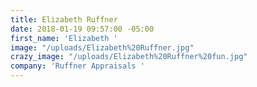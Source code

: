 ```yaml
---
title: Elizabeth Ruffner
date: 2018-01-19 09:57:00 -05:00
first_name: 'Elizabeth '
image: "/uploads/Elizabeth%20Ruffner.jpg"
crazy_image: "/uploads/Elizabeth%20Ruffner%20fun.jpg"
company: 'Ruffner Appraisals '
---
```


